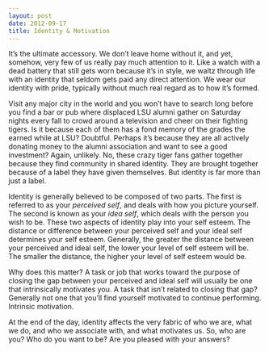 ```yaml
---
layout: post
date: 2012-09-17
title: Identity & Motivation
---
```

It’s the ultimate accessory. We don’t leave home without it, and yet, somehow, very few of us really pay much attention to it. Like a watch with a dead battery that still gets worn because it’s in style, we waltz through life with an identity that seldom gets paid any direct attention. We wear our identity with pride, typically without much real regard as to how it’s formed. 

Visit any major city in the world and you won’t have to search long before you find a bar or pub where displaced LSU alumni gather on Saturday nights every fall to crowd around a television and cheer on their fighting tigers. Is it because each of them has a fond memory of the grades the earned while at LSU? Doubtful. Perhaps it’s because they are all actively donating money to the alumni association and want to see a good investment? Again, unlikely. No, these crazy tiger fans gather together because they find community in shared identity. They are brought together because of a label they have given themselves. But identity is far more than just a label.

Identity is generally believed to be composed of two parts. The first is referred to as your *perceived self*, and deals with how you picture yourself. The second is known as your *idea self*, which deals with the person you wish to be. These two aspects of identity play into your self esteem. The distance or difference between your perceived self and your ideal self determines your self esteem. Generally, the greater the distance between your perceived and ideal self, the lower your level of self esteem will be. The smaller the distance, the higher your level of self esteem would be.

Why does this matter? A task or job that works toward the purpose of closing the gap between your perceived and ideal self will usually be one that intrinsically motivates you. A task that isn’t related to closing that gap? Generally not one that you’ll find yourself motivated to continue performing. Intrinsic motivation.

At the end of the day, identity affects the very fabric of who we are, what we do, and who we associate with, and what motivates us. So, who are you? Who do you want to be? Are you pleased with your answers?